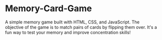 # Memory-Card-Game
A simple memory game built with HTML, CSS, and JavaScript. The objective of the game is to match pairs of cards by flipping them over. It's a fun way to test your memory and improve concentration skills!
